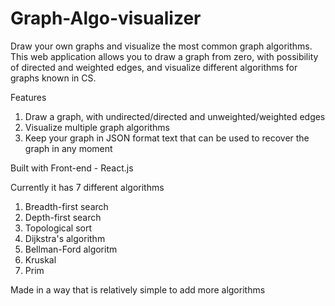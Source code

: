 # Graph-Algo-visualizer

Draw your own graphs and visualize the most common graph algorithms. This web application allows you to draw a graph from zero, with possibility of directed and weighted edges, and visualize different algorithms for graphs known in CS.

Features
1. Draw a graph, with undirected/directed and unweighted/weighted edges
2. Visualize multiple graph algorithms
3. Keep your graph in JSON format text that can be used to recover the graph in any moment

Built with
Front-end - React.js


Currently it has 7 different algorithms

1. Breadth-first search
2. Depth-first search
3. Topological sort
4. Dijkstra's algorithm
5. Bellman-Ford algoritm
6. Kruskal
7. Prim

Made in a way that is relatively simple to add more algorithms

